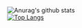 ![Anurag's github stats](https://github-readme-stats.vercel.app/api?username=robence&show_icons=true)  
[![Top Langs](https://github-readme-stats.vercel.app/api/top-langs/?username=robence&layout=compact)](https://github.com/robence/robence)

<!--
**robence/robence** is a ✨ _special_ ✨ repository because its `README.md` (this file) appears on your GitHub profile.

Here are some ideas to get you started:

- 🔭 I’m currently working on ...
- 🌱 I’m currently learning ...
- 👯 I’m looking to collaborate on ...
- 🤔 I’m looking for help with ...
- 💬 Ask me about ...
- 📫 How to reach me: ...
- 😄 Pronouns: ...
- ⚡ Fun fact: ...
-->
